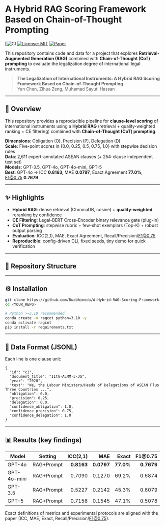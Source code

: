 # A Hybrid RAG Scoring Framework Based on Chain-of-Thought Prompting

[![CI](https://github.com/Rwabhineda/A-Hybrid-RAG-Scoring-Framework-Based-on-Chain-of-Thought-Prompting)
[![License: MIT](https://img.shields.io/badge/License-MIT-blue.svg)](LICENSE)
[![Paper](https://img.shields.io/badge/Paper-PDF-red)](./The%20Legalization%20of%20International%20Instruments%20A%20Hybrid%20RAG%20Scoring%20Framework%20Based%20on%20Chain-of-Thought%20Prompting.pdf)

This repository contains code and data for a project that explores **Retrieval-Augmented Generation (RAG)** combined with **Chain-of-Thought (CoT) prompting** to evaluate the legalization degree of international legal instruments.

> **The Legalization of International Instruments: A Hybrid RAG Scoring Framework Based on Chain-of-Thought Prompting**  
> Yan Chen, Zihua Zeng, Muhamad Sayuti Hassan

---

## 🔎 Overview

This repository provides a reproducible pipeline for **clause-level scoring** of international instruments using a **Hybrid RAG** (retrieval + quality-weighted ranking + CE filtering) combined with **Chain-of-Thought (CoT) prompting**.

**Dimensions**: Obligation (O), Precision (P), Delegation (D)  
**Scale**: Five-point scores in {0.0, 0.25, 0.5, 0.75, 1.0} with stepwise decision rules  
**Data**: 2,611 expert-annotated ASEAN clauses (+ 254-clause independent test set)  
**Models**: GPT-3.5, GPT-4o, GPT-4o-mini, GPT-5  
**Best**: GPT-4o → ICC **0.8163**, MAE **0.0797**, Exact Agreement **77.0%**, F1@0.75 **0.7679**

---

## ✨ Highlights

- **Hybrid RAG**: dense retrieval (ChromaDB, cosine) + **quality-weighted** reranking by confidence
- **CE Filtering**: Legal-BERT Cross-Encoder binary relevance gate (plug-in)
- **CoT Prompting**: stepwise rubric + few-shot exemplars (Top-K) + robust output parsing
- **Evaluation**: ICC(2,1), MAE, Exact Agreement, Recall/Precision/F1@0.75
- **Reproducible**: config-driven CLI, fixed seeds, tiny demo for quick verification

---

## 🧭 Repository Structure



---

## ⚙️ Installation

```bash
git clone https://github.com/Rwabhineda/A-Hybrid-RAG-Scoring-Framework-Based-on-Chain-of-Thought-Prompting.git
cd <YOUR_REPO>

# Python >=3.10 recommended
conda create -n ragcot python=3.10 -y
conda activate ragcot
pip install -r requirements.txt
```

---

## 🧾 Data Format (JSONL)

Each line is one clause unit:
```
{
  "id": "c1",
  "document_title": "11th-ALMM-3-JS",
  "year": "2020",
  "text": "We, the Labour Ministers/Heads of Delegations of ASEAN Plus Three Countries ...",
  "obligation": 0.0,
  "precision": 0.25,
  "delegation": 0.0,
  "confidence_obligation": 1.0,
  "confidence_precision": 0.75,
  "confidence_delegation": 1.0
}
```

---

## 📊 Results (key findings)
| Model       | Setting    |   ICC(2,1) |        MAE |     Exact |   F1\@0.75 |
| ----------- | ---------- | ---------: | ---------: | --------: | ---------: |
| GPT-4o      | RAG+Prompt | **0.8163** | **0.0797** | **77.0%** | **0.7679** |
| GPT-4o-mini | RAG+Prompt |     0.7090 |     0.1270 |     69.2% |     0.6874 |
| GPT-3.5     | RAG+Prompt |     0.5227 |     0.2142 |     45.3% |     0.6079 |
| GPT-5       | RAG+Prompt |     0.7158 |     0.1545 |     47.1% |     0.5078 |

Exact definitions of metrics and experimental protocols are aligned with the paper (ICC, MAE, Exact, Recall/Precision/F1@0.75).

